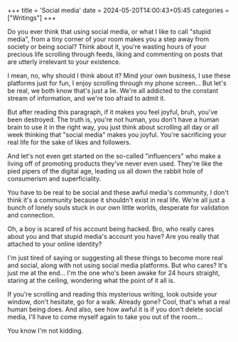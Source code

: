 +++
title = 'Social media'
date = 2024-05-20T14:00:43+05:45
categories = ["Writings"]
+++
<p align=center>

Do you ever think that using social media, or what I like to call "stupid media", from a tiny corner of your room makes you a step away from society or being social? Think about it, you're wasting hours of your precious life scrolling through feeds, liking and commenting on posts that are utterly irrelevant to your existence.

I mean, no, why should I think about it? Mind your own business, I use these platforms just for fun, I enjoy scrolling through my phone screen... But let's be real, we both know that's just a lie. We're all addicted to the constant stream of information, and we're too afraid to admit it.

But after reading this paragraph, if it makes you feel joyful, bruh, you've been destroyed. The truth is, you're not human, you don't have a human brain to use it in the right way, you just think about scrolling all day or all week thinking that "social media" makes you joyful. You're sacrificing your real life for the sake of likes and followers.

And let's not even get started on the so-called "influencers" who make a living off of promoting products they've never even used. They're like the pied pipers of the digital age, leading us all down the rabbit hole of consumerism and superficiality.

You have to be real to be social and these awful media's community, I don't think it's a community because it shouldn't exist in real life. We're all just a bunch of lonely souls stuck in our own little worlds, desperate for validation and connection.

Oh, a boy is scared of his account being hacked. Bro, who really cares about you and that stupid media's account you have? Are you really that attached to your online identity?

I'm just tired of saying or suggesting all these things to become more real and social, along with not using social media platforms. But who cares? It's just me at the end... I'm the one who's been awake for 24 hours straight, staring at the ceiling, wondering what the point of it all is.

If you're scrolling and reading this mysterious writing, look outside your window, don't hesitate, go for a walk. Already gone? Cool, that's what a real human being does. And also, see how awful it is if you don't delete social media, I'll have to come myself again to take you out of the room...

You know I'm not kidding.

</p>
